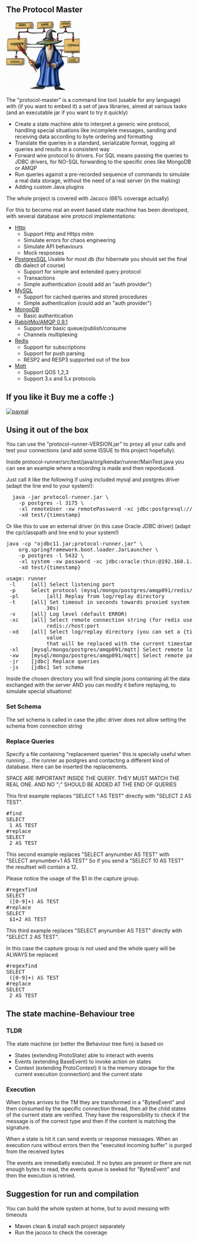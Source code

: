 ## The Protocol Master

![](protocolmaster_s.gif)

The "protocol-master" is a command line tool (usable for any language) with (if you want to embed it)
a set of java libraries, aimed at various tasks (and an executable jar if you want to try it quickly)

* Create a state machine able to interpret a generic wire protocol, handling
  special situations like incomplete messages, sanding and receiving data according
  to byte ordering and formatting
* Translate the queries in a standard, serializable format, logging all queries
  and results in a consistent way
* Forward wire protocol to drivers. For SQL means passing the queries to JDBC drivers,
  for NO-SQL forwarding to the specific ones like MongoDB or AMQP
* Run queries against a pre-recorded sequence of commands to simulate a real data
  storage, without the need of a real server (in the making)
* Adding custom Java plugins

The whole project is covered with Jacoco (66% coverage actually)

For this to become real an event based state machine has been developed, with
several database wire protocol implementations:

* [Http](protocol-http/README.md)
    * Support Http and Https mitm
    * Simulate errors for chaos engineering
    * Simulate API behaviours
    * Mock responses
* [PostgresSQL](protocol-postgres/README.md)  Usable for most db (for hibernate you should set the final db dialect of
  course)
    * Support for simple and extended query protocol
    * Transactions
    * Simple authentication (could add an "auth provider")
* [MySQL](protocol-mysql/README.md)
    * Support for cached queries and stored procedures
    * Simple authentication (could add an "auth provider")
* [MongoDB](protocol-mongo/README.md)
    * Basic authentication
* [RabbitMq/AMQP 0.9.1](protocol-amqp-091/README.md)
    * Support for basic queue/publish/consume
    * Channels multiplexing
* [Redis](protocol-redis/README.md)
    * Support for subscriptions
    * Support for push parsing
    * RESP2 and RESP3 supported out of the box
* [Mqtt](protocol-mqtt/README.md)
    * Support QOS 1,2,3
    * Support 3.x and 5.x protocols

## If you like it Buy me a coffe :)

[![paypal](https://www.paypalobjects.com/en_US/i/btn/btn_donateCC_LG.gif)](https://www.paypal.com/paypalme/kendarorg/1)

## Using it out of the box

You can use the "protocol-runner-VERSION.jar" to proxy all your calls and test your
connections (and add some ISSUE to this project hopefully).

Inside protocol-runner/src/test/java/org/kendar/runner/MainTest.java you can see
an example where a recording is made and then reporduced.

Just call it like the following if using included mysql and postgres driver (adapt
the line end to your system!):
<pre>
  java -jar protocol-runner.jar \
    -p postgres -l 3175 \
    -xl remoteUser -xw remotePassword -xc jdbc:postgresql://remoteDb/test \
    -xd test/{timestamp}
</pre>

Or like this to use an external driver (in this case Oracle JDBC driver) (adapt
the cp/classpath and line end to your system!)

<pre>
java -cp "ojdbc11.jar;protocol-runner.jar" \
    org.springframework.boot.loader.JarLauncher \
    -p postgres -l 5432 \
    -xl system -xw password -xc jdbc:oracle:thin:@192.168.1.96:1521/FREEPDB1 \
    -xd test/{timestamp}
</pre>

<pre>
usage: runner
 -l <arg>    [all] Select listening port
 -p <arg>    Select protocol (mysql/mongo/postgres/amqp091/redis/mqtt)
 -pl         [all] Replay from log/replay directory
 -t <arg>    [all] Set timeout in seconds towards proxied system (default
             30s)
 -v <arg>    [all] Log level (default ERROR)
 -xc <arg>   [all] Select remote connection string (for redis use
             redis://host:port
 -xd <arg>   [all] Select log/replay directory (you can set a {timestamp}
             value
             that will be replaced with the current timestamp)
 -xl <arg>   [mysql/mongo/postgres/amqp091/mqtt] Select remote login
 -xw <arg>   [mysql/mongo/postgres/amqp091/mqtt] Select remote password
 -jr <arg>   [jdbc] Replace queries
 -js <arg>   [jdbc] Set schema
</pre>

Inside the chosen directory you will find simple jsons containing all the data exchanged
with the server AND you can modify it before replaying, to simulate special situations!

### Set Schema

The set schema is called in case the jdbc driver does not allow setting the schema from connection string

### Replace Queries

Specify a file containing "replacement queries" this is specially useful when running ... the runner
as postgres and contacting a different kind of database. Here can be inserted the replacements.

SPACE ARE IMPORTANT INSIDE THE QUERY. THEY MUST MATCH THE REAL ONE.
AND NO ";" SHOULD BE ADDED AT THE END OF QUERIES

This first example replaces "SELECT 1 AS TEST" directly with "SELECT 2 AS TEST".

<pre>
#find
SELECT 
 1 AS TEST
#replace
SELECT 
 2 AS TEST
</pre>

This second example replaces "SELECT anynumber AS TEST" with "SELECT anynumber+1 AS TEST"
So if you send a "SELECT 10 AS TEST" the resultset will contain a 12.

Please notice the usage of the $1 in the capture group.

<pre>
#regexfind
SELECT 
 ([0-9]+) AS TEST
#replace
SELECT 
 $1+2 AS TEST
</pre>

This third example replaces "SELECT anynumber AS TEST" directly with "SELECT 2 AS TEST".

In this case the capture group is not used and the whole query will be ALWAYS be replaced

<pre>
#regexfind
SELECT 
 ([0-9]+) AS TEST
#replace
SELECT 
 2 AS TEST
</pre>

## The state machine-Behaviour tree

### TLDR

The state machine (or better the Behaviour tree fsm) is based on

* States (extending ProtoState) able to interact with events
* Events (extending BaseEvent) to invoke action on states
* Context (extending ProtoContext) it is the memory storage for the current
  execution (connection) and the current state

### Execution

When bytes arrives to the TM they are transformed in a "BytesEvent" and then
consumed by the specific connection thread, then all the child states of the current
state are verified. They have the responsibility to check if the message is of the
correct type and then if the content is matching the signature.

When a state is hit it can send events or response messages. When an execution runs
without errors then the "executed incoming buffer" is purged from the received bytes

The events are immediatly executed. If no bytes are present or there are not enough
bytes to read, the events queue is seeked for "BytesEvent" and then the execution is
retried.

## Suggestion for run and compilation

You can build the whole system at home, but to avoid messing with timeouts

* Maven clean & install each project separately
* Run the jacoco to check the coverage



